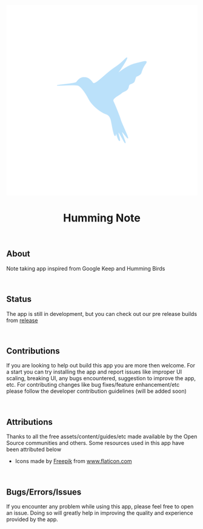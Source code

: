<div align="center">

<img src="./HummingNote/assets/images/splash.png">

# Humming Note

</div>

<br />

## About

Note taking app inspired from Google Keep and Humming Birds

<br />

## Status

The app is still in development, but you can check out our pre release builds from [release](https://github.com/sarthakpranesh/HummingNote/releases)

<br />

## Contributions

If you are looking to help out build this app you are more then welcome. For a start you can try installing the app and report issues like improper UI scaling, breaking UI, any bugs encountered, suggestion to improve the app, etc. For contributing changes like bug fixes/feature enhancement/etc please follow the developer contribution guidelines (will be added soon)

<br />

## Attributions

Thanks to all the free assets/content/guides/etc made available by the Open Source communities and others. Some resources used in this app have been attributed below

* <div>Icons made by <a href="https://www.flaticon.com/authors/freepik" title="Freepik">Freepik</a> from <a href="https://www.flaticon.com/" title="Flaticon">www.flaticon.com</a></div>

<br />

## Bugs/Errors/Issues

If you encounter any problem while using this app, please feel free to open an issue. Doing so will greatly help in improving the quality and experience provided by the app.

